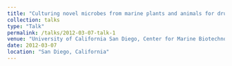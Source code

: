 ```yaml
---
title: "Culturing novel microbes from marine plants and animals for drug discovery"
collection: talks
type: "Talk"
permalink: /talks/2012-03-07-talk-1
venue: "University of California San Diego, Center for Marine Biotechnology and Biomedicine Seminar Series"
date: 2012-03-07
location: "San Diego, California"
---
```



